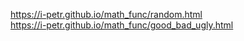 https://i-petr.github.io/math_func/random.html
<br>
https://i-petr.github.io/math_func/good_bad_ugly.html